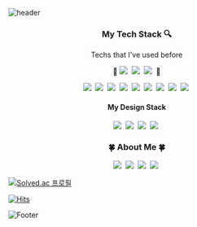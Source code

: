 ![header](https://capsule-render.vercel.app/api?type=slice&color=random&height=300&section=header&text=SeokheePark&fontSize=90)


<h3 align = center> My Tech Stack 🔍 </h3>
<p align = center> Techs that I've used before </p>
<p align = center> 🔨  <img src="https://img.shields.io/badge/Python-3766AB?style=flat-square&logo=Python&logoColor=white"/></a>&nbsp
<img src="https://img.shields.io/badge/C Sharp-239120?style=flat-square&logo=C sharp&logoColor=white"/></a>&nbsp
<img src="https://img.shields.io/badge/JAVA-0D597F?style=flat-square&logo=Eclipse IDE&logoColor=white"/></a>&nbsp
   🔨</p>
<p align = center> 
<img src="https://img.shields.io/badge/Apache Tomcat-F8DC75?style=flat-square&logo=Apache Tomcat&logoColor=black"/></a>&nbsp
<img src="https://img.shields.io/badge/C-A8B9CC?style=flat-square&logo=C&logoColor=white"/></a>&nbsp
<img src="https://img.shields.io/badge/CSS-1572B6?style=flat-square&logo=CSS3&logoColor=white"/></a>&nbsp
<img src="https://img.shields.io/badge/DevExpress-FF7200?style=flat-square&logo=DevExpress&logoColor=white"/></a>&nbsp
<img src="https://img.shields.io/badge/HTML5-E34F26?style=flat-square&logo=HTML5&logoColor=white"/></a>&nbsp
<img src="https://img.shields.io/badge/JavaScript-F7DF1E?style=flat-square&logo=JavaScript&logoColor=black"/></a>&nbsp
<img src="https://img.shields.io/badge/Node.js-339933?style=flat-square&logo=Node.js&logoColor=white"/></a>&nbsp
<img src="https://img.shields.io/badge/OpenCV-5C3EE8?style=flat-square&logo=OpenCV&logoColor=white"/></a>&nbsp
<img src="https://img.shields.io/badge/R-276DC3?style=flat-square&logo=R&logoColor=white"/></a>&nbsp
</p>
<h4 align = center> My Design Stack </h4>
<p align = center>
<img src="https://img.shields.io/badge/Photoshop-31A8FF?style=flat-square&logo=Adobe Photoshop&logoColor=black"/></a>&nbsp
<img src="https://img.shields.io/badge/Illustrator-FF9A00?style=flat-square&logo=Adobe Illustrator&logoColor=black"/></a>&nbsp
<img src="https://img.shields.io/badge/Premiere Pro-9999FF?style=flat-square&logo=Adobe Premiere Pro&logoColor=black"/></a>&nbsp
<img src="https://img.shields.io/badge/After Effects-9999FF?style=flat-square&logo=Adobe After Effects&logoColor=black"/></a>&nbsp
</p>

<h3 align = center> 🍀 About Me 🍀 </h3>
<p align = center>
<a href="https://blog.naver.com/kiit7"><img src="https://img.shields.io/badge/blog-03C75A?style=flat-square&logo=Naver&logoColor=white"/></a>&nbsp
<a href="https://www.instagram.com/stone_heee/"><img src="https://img.shields.io/badge/Instagram-E4405F?style=flat-square&logo=Instagram&logoColor=white"/></a>&nbsp
<img src="https://img.shields.io/badge/kiit7-FFCD00?style=flat-square&logo=KakaoTalk&logoColor=black"/></a>&nbsp
<img src="https://img.shields.io/badge/kiit0901@gmail.com-EA4335?style=flat-square&logo=Gmail&logoColor=white"/></a>&nbsp 
</p>
 
[![Solved.ac
프로필](http://mazassumnida.wtf/api/v2/generate_badge?boj=kiit7)](https://solved.ac/kiit7)

[![Hits](https://hits.seeyoufarm.com/api/count/incr/badge.svg?url=https%3A%2F%2Fgithub.com%2FstoneHee99%2Fhit-counter&count_bg=%2330B980&title_bg=%23555555&icon=&icon_color=%23191D1B&title=hits&edge_flat=false)](https://hits.seeyoufarm.com)

![Footer](https://capsule-render.vercel.app/api?type=waving&color=random&height=200&section=footer)
